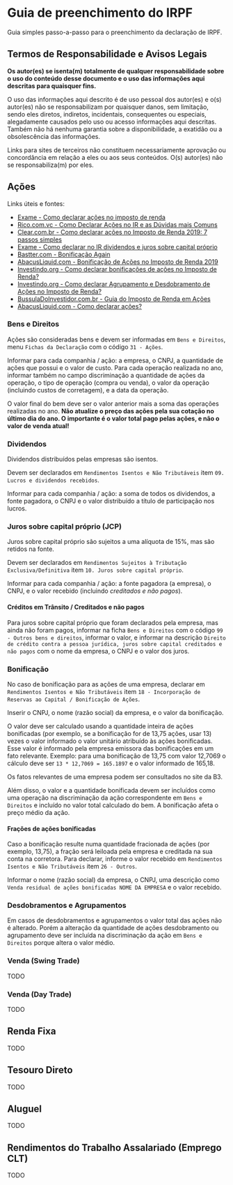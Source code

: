 # Guia de preenchimento do IRPF

Guia simples passo-a-passo para o preenchimento da declaração de IRPF.

## Termos de Responsabilidade e Avisos Legais

**Os autor(es) se isenta(m) totalmente de qualquer responsabilidade sobre o uso do conteúdo desse documento e o uso das informações aqui descritas para quaisquer fins.**

O uso das informações aqui descrito é de uso pessoal dos autor(es) e o(s) autor(es) não se responsabilizam por quaisquer danos, sem limitação, sendo eles diretos, indiretos, incidentais, consequentes ou especiais, alegadamente causados pelo uso ou acesso informações aqui descritas. Também não há nenhuma garantia sobre a disponibilidade, a exatidão ou a obsolescência das informações.

Links para sites de terceiros não constituem necessariamente aprovação ou concordância em relação a eles ou aos seus conteúdos. O(s) autor(es) não se responsabiliza(m) por eles.

## Ações

Links úteis e fontes:

- [Exame - Como declarar ações no imposto de renda](https://exame.abril.com.br/seu-dinheiro/como-declarar-acoes-no-imposto-de-renda/)
- [Rico.com.vc - Como Declarar Ações no IR e as Dúvidas mais Comuns](https://blog.rico.com.vc/como-declarar-acoes-ir)
- [Clear.com.br - Como declarar ações no Imposto de Renda 2019: 7 passos simples](https://blog.clear.com.br/aprenda-como-declarar-acoes-no-imposto-de-renda/)
- [Exame - Como declarar no IR dividendos e juros sobre capital próprio](https://exame.abril.com.br/seu-dinheiro/como-declarar-no-ir-dividendos-e-juros-sobre-capital-proprio/)
- [Bastter.com - Bonificação Again](https://www.bastter.com/mercado/grupos/Forum.aspx?g=184&t=732846)
- [AbacusLiquid.com - Bonificação de Ações no Imposto de Renda 2019](https://abacusliquid.com/bonificacao-de-acoes/)
- [Investindo.org - Como declarar bonificações de ações no Imposto de Renda?](http://www.investindo.org/acoes/imposto-de-renda/bonificacao/)
- [Investindo.org - Como declarar Agrupamento e Desdobramento de Ações no Imposto de Renda?](http://www.investindo.org/acoes/imposto-de-renda/agrupamento-e-desdobramento/)
- [BussulaDoInvestidor.com.br - Guia do Imposto de Renda em Ações](https://www.bussoladoinvestidor.com.br/imposto-de-renda-em-acoes/)
- [AbacusLiquid.com - Como declarar ações?](https://abacusliquid.com/irpf/como-declarar-acoes/)

### Bens e Direitos

Ações são consideradas bens e devem ser informadas em `Bens e Direitos`, menu `Fichas da Declaração` com o código `31 - Ações`.

Informar para cada companhia / ação: a empresa, o CNPJ, a quantidade de ações que possui e o valor de custo. Para cada operação realizada no ano, informar também no campo discriminação a quantidade de ações da operação, o tipo de operação (compra ou venda), o valor da operação (incluindo custos de corretagem), e a data da operação.

O valor final do bem deve ser o valor anterior mais a soma das operações realizadas no ano. **Não atualize o preço das ações pela sua cotação no último dia do ano. O importante é o valor total pago pelas ações, e não o valor de venda atual!**

### Dividendos

Dividendos distribuídos pelas empresas são isentos.

Devem ser declarados em `Rendimentos Isentos e Não Tributáveis` item `09. Lucros e dividendos recebidos`.

Informar para cada companhia / ação: a soma de todos os dividendos, a fonte pagadora, o CNPJ e o valor distribuído a título de participação nos lucros.

### Juros sobre capital próprio (JCP)

Juros sobre capital próprio são sujeitos a uma alíquota de 15%, mas são retidos na fonte.

Devem ser declarados em `Rendimentos Sujeitos à Tributação Exclusiva/Definitiva` item `10. Juros sobre capital próprio`.

Informar para cada companhia / ação: a fonte pagadora (a empresa), o CNPJ, e o valor recebido (incluindo *creditados e não pagos*).

#### Créditos em Trânsito / Creditados e não pagos

Para juros sobre capital próprio que foram declarados pela empresa, mas ainda não foram pagos, informar na ficha `Bens e Direitos` com o código `99 - Outros bens e direitos`, informar o valor, e informar na descrição `Direito de crédito contra a pessoa jurídica, juros sobre capital creditados e não pagos` com o nome da empresa, o CNPJ e o valor dos juros.

### Bonificação

No caso de bonificação para as ações de uma empresa, declarar em `Rendimentos Isentos e Não Tributáveis` item `18 - Incorporação de Reservas ao Capital / Bonificação de Ações`.

Inserir o CNPJ, o nome (razão social) da empresa, e o valor da bonificação. 

O valor deve ser calculado usando a quantidade inteira de ações bonificadas (por exemplo, se a bonificação for de 13,75 ações, usar 13) vezes o valor informado o valor unitário atribuído às ações bonificadas. Esse valor é informado pela empresa emissora das bonificações em um fato relevante. Exemplo: para uma bonificação de 13,75 com valor 12,7069 o cálculo deve ser `13 * 12,7069 = 165.1897` e o valor informado de 165,18.

Os fatos relevantes de uma empresa podem ser consultados no site da B3.

Além disso, o valor e a quantidade bonificada devem ser incluídos como uma operação na discriminação da ação correspondente em `Bens e Direitos` e incluído no valor total calculado do bem. A bonificação afeta o preço médio da ação.

#### Frações de ações bonificadas

Caso a bonificação resulte numa quantidade fracionada de ações (por exemplo, 13,75), a fração será leiloada pela empresa e creditada na sua conta na corretora. Para declarar, informe o valor recebido em `Rendimentos Isentos e Não Tributáveis` item `26 - Outros`.

Informar o nome (razão social) da empresa, o CNPJ, uma descrição como `Venda residual de ações bonificadas NOME DA EMPRESA` e o valor recebido.

### Desdobramentos e Agrupamentos

Em casos de desdobramentos e agrupamentos o valor total das ações não é alterado. Porém a alteração da quantidade de ações desdobramento ou agrupamento deve ser incluída na discriminação da ação em `Bens e Direitos` porque altera o valor médio.

### Venda (Swing Trade)

TODO

### Venda (Day Trade)

TODO

## Renda Fixa

TODO

## Tesouro Direto

TODO

## Aluguel

TODO

## Rendimentos do Trabalho Assalariado (Emprego CLT)

TODO
